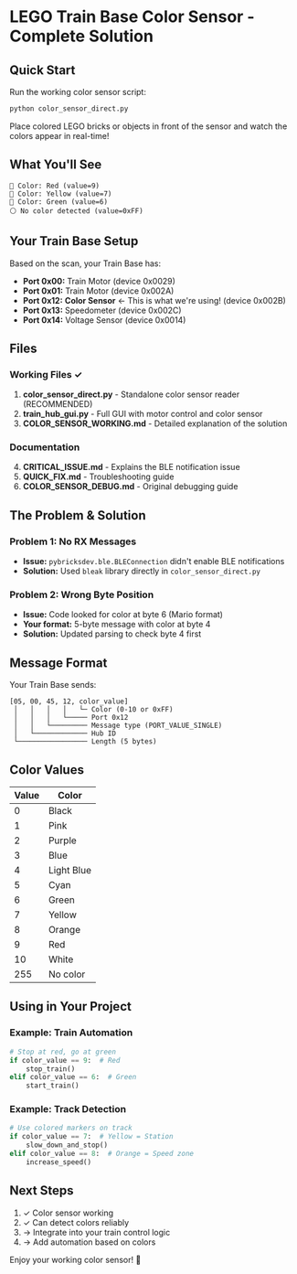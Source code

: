 # LEGO Train Base Color Sensor - Complete Solution

## Quick Start

Run the working color sensor script:
```bash
python color_sensor_direct.py
```

Place colored LEGO bricks or objects in front of the sensor and watch the colors appear in real-time!

## What You'll See

```
🎨 Color: Red (value=9)
🎨 Color: Yellow (value=7)
🎨 Color: Green (value=6)
⚪ No color detected (value=0xFF)
```

## Your Train Base Setup

Based on the scan, your Train Base has:
- **Port 0x00:** Train Motor (device 0x0029)
- **Port 0x01:** Train Motor (device 0x002A)
- **Port 0x12:** **Color Sensor** ← This is what we're using! (device 0x002B)
- **Port 0x13:** Speedometer (device 0x002C)
- **Port 0x14:** Voltage Sensor (device 0x0014)

## Files

### Working Files ✓
1. **color_sensor_direct.py** - Standalone color sensor reader (RECOMMENDED)
2. **train_hub_gui.py** - Full GUI with motor control and color sensor
3. **COLOR_SENSOR_WORKING.md** - Detailed explanation of the solution

### Documentation
4. **CRITICAL_ISSUE.md** - Explains the BLE notification issue
5. **QUICK_FIX.md** - Troubleshooting guide
6. **COLOR_SENSOR_DEBUG.md** - Original debugging guide

## The Problem & Solution

### Problem 1: No RX Messages
- **Issue:** `pybricksdev.ble.BLEConnection` didn't enable BLE notifications
- **Solution:** Used `bleak` library directly in `color_sensor_direct.py`

### Problem 2: Wrong Byte Position
- **Issue:** Code looked for color at byte 6 (Mario format)
- **Your format:** 5-byte message with color at byte 4
- **Solution:** Updated parsing to check byte 4 first

## Message Format

Your Train Base sends:
```
[05, 00, 45, 12, color_value]
 │   │   │   │   └─ Color (0-10 or 0xFF)
 │   │   │   └───── Port 0x12
 │   │   └───────── Message type (PORT_VALUE_SINGLE)
 │   └───────────── Hub ID
 └───────────────── Length (5 bytes)
```

## Color Values

| Value | Color      |
|-------|------------|
| 0     | Black      |
| 1     | Pink       |
| 2     | Purple     |
| 3     | Blue       |
| 4     | Light Blue |
| 5     | Cyan       |
| 6     | Green      |
| 7     | Yellow     |
| 8     | Orange     |
| 9     | Red        |
| 10    | White      |
| 255   | No color   |

## Using in Your Project

### Example: Train Automation
```python
# Stop at red, go at green
if color_value == 9:  # Red
    stop_train()
elif color_value == 6:  # Green  
    start_train()
```

### Example: Track Detection
```python
# Use colored markers on track
if color_value == 7:  # Yellow = Station
    slow_down_and_stop()
elif color_value == 8:  # Orange = Speed zone
    increase_speed()
```

## Next Steps

1. ✓ Color sensor working
2. ✓ Can detect colors reliably
3. → Integrate into your train control logic
4. → Add automation based on colors

Enjoy your working color sensor! 🎉
